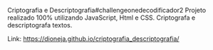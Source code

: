 Criptografia e Descriptografia#challengeonedecodificador2
Projeto realizado 100% utilizando JavaScript, Html e CSS. Criptografa e descriptografa textos.

Link: https://dioneja.github.io/criptografia_descriptografia/
